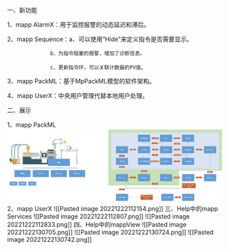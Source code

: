 一、新功能

1、mapp AlarmX：用于监控报警的动态延迟和滞后。

2、mapp Sequence：a、可以使用“Hide”来定义指令是否需要显示。
                  
                  b、为指令阻塞的报警，增加了诊断信息。
                  
                  c、更新指令环，可以关联计数器的PV值。
                  
3、mapp PackML：基于MpPackML模型的软件架构。

4、mapp UserX：中央用户管理代替本地用户处理。

二、展示

1、mapp PackML
![](FILES/5.10%20mappServices版本更新内容/Pasted%20image%2020221222112048.png)
2、mapp UserX
![[Pasted image 20221222112154.png]]
三、Help中的mapp Services
![[Pasted image 20221222112807.png]]
![[Pasted image 20221222112833.png]]
四、Help中的mappView
![[Pasted image 20221222130705.png]]
![[Pasted image 20221222130724.png]]
![[Pasted image 20221222130742.png]]
